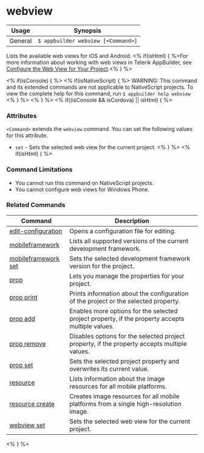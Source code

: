 webview
==========

Usage | Synopsis
------|-------
General | `$ appbuilder webview [<Command>]`

Lists the available web views for iOS and Android. <% if(isHtml) { %>For more information about working with web views in Telerik AppBuilder, see [Configure the Web View for Your Project](http://docs.telerik.com/platform/appbuilder/configuring-your-project/configure-web-views).<% } %>

<% if(isConsole) { %>
<% if(isNativeScript)  { %>
WARNING: This command and its extended commands are not applicable to NativeScript projects. To view the complete help for this command, run `$ appbuilder help webview`
<% } %>
<% } %>
<% if((isConsole && isCordova) || isHtml) { %>

### Attributes

`<Command>` extends the `webview` command. You can set the following values for this attribute.
* `set` - Sets the selected web view for the current project.
<% } %>
<% if(isHtml) { %>
### Command Limitations

* You cannot run this command on NativeScript projects.
* You cannot configure web views for Windows Phone.

### Related Commands

Command | Description
----------|----------
[edit-configuration](edit-configuration.html) | Opens a configuration file for editing.
[mobileframework](mobileframework.html) | Lists all supported versions of the current development framework.
[mobileframework set](mobileframework-set.html) | Sets the selected development framework version for the project.
[prop](prop.html) | Lets you manage the properties for your project.
[prop print](prop-print.html) | Prints information about the configuration of the project or the selected property.
[prop add](prop-add.html) | Enables more options for the selected project property, if the property accepts multiple values.
[prop remove](prop-remove.html) | Disables options for the selected project property, if the property accepts multiple values.
[prop set](prop-set.html) | Sets the selected project property and overwrites its current value.
[resource](resource.html) | Lists information about the image resources for all mobile platforms.
[resource create](resource-create.html) | Creates image resources for all mobile platforms from a single high-resolution image.
[webview set](webview-set.html) | Sets the selected web view for the current project.
<% } %>
